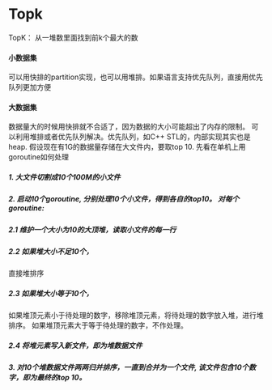 # Topk
TopK： 从一堆数里面找到前k个最大的数

#### 小数据集
可以用快排的partition实现，也可以用堆排。如果语言支持优先队列，直接用优先队列更加方便

#### 大数据集
数据量大的时候用快排就不合适了，因为数据的大小可能超出了内存的限制。
可以利用堆排或者优先队列解决。优先队列，如C++ STL的，内部实现其实也是heap.
假设现在有1G的数据量存储在大文件内，要取top 10.
先看在单机上用goroutine如何处理
##### 1. 大文件切割成10个100M的小文件

##### 2. 启动10个goroutine, 分别处理10个小文件，得到各自的top10。 对每个goroutine:

##### 2.1 维护一个大小为10的大顶堆，读取小文件的每一行

##### 2.2 如果堆大小不足10个，
直接堆排序

##### 2.3 如果堆大小等于10个，
如果堆顶元素小于待处理的数字，移除堆顶元素，将待处理的数字放入堆，进行堆排序。
如果堆顶元素大于等于待处理的数字，不作处理。

##### 2.4 将堆元素写入新文件，即为堆数据文件

##### 3. 对10个堆数据文件两两归并排序，一直到合并为一个文件, 该文件包含10个数字，即为最终的top 10。








     
        


